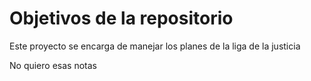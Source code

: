 # Objetivos de la repositorio

Este proyecto se encarga de manejar los planes de la liga de la justicia


No quiero esas notas